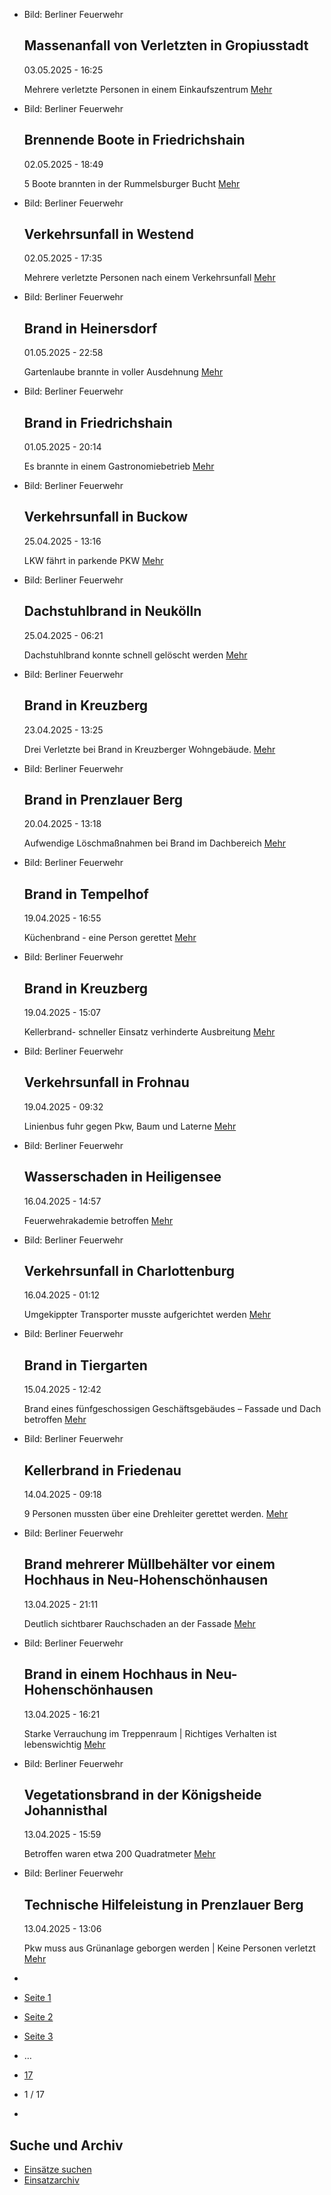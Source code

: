 * Bild: Berliner Feuerwehr

  Massenanfall von Verletzten in Gropiusstadt
  ----------

   03.05.2025 - 16:25

   Mehrere verletzte Personen in einem Einkaufszentrum
  [Mehr](https://www.berliner-feuerwehr.de/aktuelles/einsaetze/massenanfall-von-verletzten-in-gropiusstadt-4875/)

* Bild: Berliner Feuerwehr

  Brennende Boote in Friedrichshain
  ----------

   02.05.2025 - 18:49

   5 Boote brannten in der Rummelsburger Bucht
  [Mehr](https://www.berliner-feuerwehr.de/aktuelles/einsaetze/brennende-boote-in-friedrichshain-4874/)

* Bild: Berliner Feuerwehr

  Verkehrsunfall in Westend
  ----------

   02.05.2025 - 17:35

   Mehrere verletzte Personen nach einem Verkehrsunfall
  [Mehr](https://www.berliner-feuerwehr.de/aktuelles/einsaetze/verkehrsunfall-in-westend-3-4873/)

* Bild: Berliner Feuerwehr

  Brand in Heinersdorf
  ----------

   01.05.2025 - 22:58

   Gartenlaube brannte in voller Ausdehnung
  [Mehr](https://www.berliner-feuerwehr.de/aktuelles/einsaetze/brand-in-heinersdorf-4872/)

* Bild: Berliner Feuerwehr

  Brand in Friedrichshain
  ----------

   01.05.2025 - 20:14

   Es brannte in einem Gastronomiebetrieb
  [Mehr](https://www.berliner-feuerwehr.de/aktuelles/einsaetze/brand-in-friedrichshain-8-4871/)

* Bild: Berliner Feuerwehr

  Verkehrsunfall in Buckow
  ----------

   25.04.2025 - 13:16

   LKW fährt in parkende PKW
  [Mehr](https://www.berliner-feuerwehr.de/aktuelles/einsaetze/verkehrsunfall-in-buckow-4870/)

* Bild: Berliner Feuerwehr

  Dachstuhlbrand in Neukölln
  ----------

   25.04.2025 - 06:21

   Dachstuhlbrand konnte schnell gelöscht werden
  [Mehr](https://www.berliner-feuerwehr.de/aktuelles/einsaetze/dachstuhlbrand-in-neukoelln-2-4867/)

* Bild: Berliner Feuerwehr

  Brand in Kreuzberg
  ----------

   23.04.2025 - 13:25

   Drei Verletzte bei Brand in Kreuzberger Wohngebäude.
  [Mehr](https://www.berliner-feuerwehr.de/aktuelles/einsaetze/brand-in-kreuzberg-27-4866/)

* Bild: Berliner Feuerwehr

  Brand in Prenzlauer Berg
  ----------

   20.04.2025 - 13:18

   Aufwendige Löschmaßnahmen bei Brand im Dachbereich
  [Mehr](https://www.berliner-feuerwehr.de/aktuelles/einsaetze/brand-in-prenzlauer-berg-8-4865/)

* Bild: Berliner Feuerwehr

  Brand in Tempelhof
  ----------

   19.04.2025 - 16:55

   Küchenbrand - eine Person gerettet
  [Mehr](https://www.berliner-feuerwehr.de/aktuelles/einsaetze/brand-in-tempelhof-7-4864/)

* Bild: Berliner Feuerwehr

  Brand in Kreuzberg
  ----------

   19.04.2025 - 15:07

   Kellerbrand- schneller Einsatz verhinderte Ausbreitung
  [Mehr](https://www.berliner-feuerwehr.de/aktuelles/einsaetze/brand-in-kreuzberg-26-4863/)

* Bild: Berliner Feuerwehr

  Verkehrsunfall in Frohnau
  ----------

   19.04.2025 - 09:32

   Linienbus fuhr gegen Pkw, Baum und Laterne
  [Mehr](https://www.berliner-feuerwehr.de/aktuelles/einsaetze/verkehrsunfall-in-frohnau-4862/)

* Bild: Berliner Feuerwehr

  Wasserschaden in Heiligensee
  ----------

   16.04.2025 - 14:57

   Feuerwehrakademie betroffen
  [Mehr](https://www.berliner-feuerwehr.de/aktuelles/einsaetze/wasserschaden-in-heiligensee-4860/)

* Bild: Berliner Feuerwehr

  Verkehrsunfall in Charlottenburg
  ----------

   16.04.2025 - 01:12

   Umgekippter Transporter musste aufgerichtet werden
  [Mehr](https://www.berliner-feuerwehr.de/aktuelles/einsaetze/verkehrsunfall-in-charlottenburg-3-4859/)

* Bild: Berliner Feuerwehr

  Brand in Tiergarten
  ----------

   15.04.2025 - 12:42

   Brand eines fünfgeschossigen Geschäftsgebäudes – Fassade und Dach betroffen
  [Mehr](https://www.berliner-feuerwehr.de/aktuelles/einsaetze/brand-in-tiergarten-4-4858/)

* Bild: Berliner Feuerwehr

  Kellerbrand in Friedenau
  ----------

   14.04.2025 - 09:18

   9 Personen mussten über eine Drehleiter gerettet werden.
  [Mehr](https://www.berliner-feuerwehr.de/aktuelles/einsaetze/kellerbrand-in-friedenau-4857/)

* Bild: Berliner Feuerwehr

  Brand mehrerer Müllbehälter vor einem Hochhaus in Neu-Hohenschönhausen
  ----------

   13.04.2025 - 21:11

   Deutlich sichtbarer Rauchschaden an der Fassade
  [Mehr](https://www.berliner-feuerwehr.de/aktuelles/einsaetze/brand-mehrerer-muellbehaelter-vor-einem-hochhaus-in-neu-hohenschoenhausen-4856/)

* Bild: Berliner Feuerwehr

  Brand in einem Hochhaus in Neu-Hohenschönhausen
  ----------

   13.04.2025 - 16:21

   Starke Verrauchung im Treppenraum | Richtiges Verhalten ist lebenswichtig
  [Mehr](https://www.berliner-feuerwehr.de/aktuelles/einsaetze/brand-in-einem-hochhaus-in-neu-hohenschoenhausen-4855/)

* Bild: Berliner Feuerwehr

  Vegetationsbrand in der Königsheide Johannisthal
  ----------

   13.04.2025 - 15:59

   Betroffen waren etwa 200 Quadratmeter
  [Mehr](https://www.berliner-feuerwehr.de/aktuelles/einsaetze/vegetationsbrand-in-johannisthal-4854/)

* Bild: Berliner Feuerwehr

  Technische Hilfeleistung in Prenzlauer Berg
  ----------

   13.04.2025 - 13:06

   Pkw muss aus Grünanlage geborgen werden | Keine Personen verletzt
  [Mehr](https://www.berliner-feuerwehr.de/aktuelles/einsaetze/verkehrsunfall-in-prenzlauer-berg-1-4853/)

* []()
* [Seite 1](https://www.berliner-feuerwehr.de/aktuelles/einsaetze/1/)
* [Seite 2](https://www.berliner-feuerwehr.de/aktuelles/einsaetze/2/)
* [Seite 3](https://www.berliner-feuerwehr.de/aktuelles/einsaetze/3/)
* …
* [17](https://www.berliner-feuerwehr.de/aktuelles/einsaetze/17/)
* 1 / 17
* [](https://www.berliner-feuerwehr.de/aktuelles/einsaetze/2/)

Suche und Archiv
----------

* [Einsätze suchen](https://www.berliner-feuerwehr.de/aktuelles/einsaetze/einsatzsuche/)
* [Einsatzarchiv](https://www.berliner-feuerwehr.de/aktuelles/einsaetze/einsatzarchiv/)
